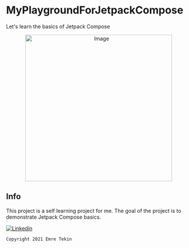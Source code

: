 # MyPlaygroundForJetpackCompose
Let's learn the basics of Jetpack Compose

<p align="center"><img src="https://1.bp.blogspot.com/-4G4zVhAxueg/YKLth6HiL_I/AAAAAAAAQhM/JiTsOudkdXgb94qpNYI66jEGlauS0CETQCLcBGAsYHQ/s0/android-whats-new-in-jetpack-v2.png" alt="Image" height="400"></p>

## Info
This project is a self learning project for me. 
The goal of the project is to demonstrate Jetpack Compose basics.


[![Linkedin](https://img.shields.io/badge/-linkedin-grey?logo=linkedin)](https://www.linkedin.com/in/emretekinn/)

```license
Copyright 2021 Emre Tekin
